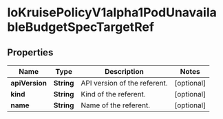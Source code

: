 
# IoKruisePolicyV1alpha1PodUnavailableBudgetSpecTargetRef

## Properties
Name | Type | Description | Notes
------------ | ------------- | ------------- | -------------
**apiVersion** | **String** | API version of the referent. |  [optional]
**kind** | **String** | Kind of the referent. |  [optional]
**name** | **String** | Name of the referent. |  [optional]



